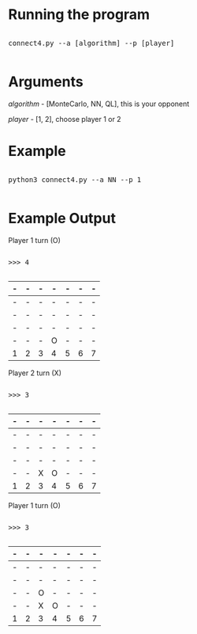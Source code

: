 <h1>Running the program</h1>
<pre><p>connect4.py --a [algorithm] --p [player]</p></pre>

<h1>Arguments</h1>
<p><em>algorithm</em> - [MonteCarlo, NN, QL], this is your opponent</p>
<p><em>player</em> - [1, 2], choose player 1 or 2</p>

<h1>Example</h1>
<pre><p>python3 connect4.py --a NN --p 1</p></pre>

<h1>Example Output</h1>

<p> Player 1 turn (O) </p>
<pre><p>>>> 4</p></pre>

| - | - | - | - | - | - | - |
| - | - | - | - | - | - | - |
| - | - | - | - | - | - | - |
| - | - | - | - | - | - | - |
| - | - | - | - | - | - | - |
| - | - | - | O | - | - | - |
| 1 | 2 | 3 | 4 | 5 | 6 | 7 |

<p> Player 2 turn (X) </p>
<pre><p>>>> 3</p></pre>

| - | - | - | - | - | - | - |
| - | - | - | - | - | - | - |
| - | - | - | - | - | - | - |
| - | - | - | - | - | - | - |
| - | - | - | - | - | - | - |
| - | - | X | O | - | - | - |
| 1 | 2 | 3 | 4 | 5 | 6 | 7 |

<p> Player 1 turn (O) </p>
<pre><p>>>> 3</p></pre>

| - | - | - | - | - | - | - |
| - | - | - | - | - | - | - |
| - | - | - | - | - | - | - |
| - | - | - | - | - | - | - |
| - | - | O | - | - | - | - |
| - | - | X | O | - | - | - |
| 1 | 2 | 3 | 4 | 5 | 6 | 7 |
